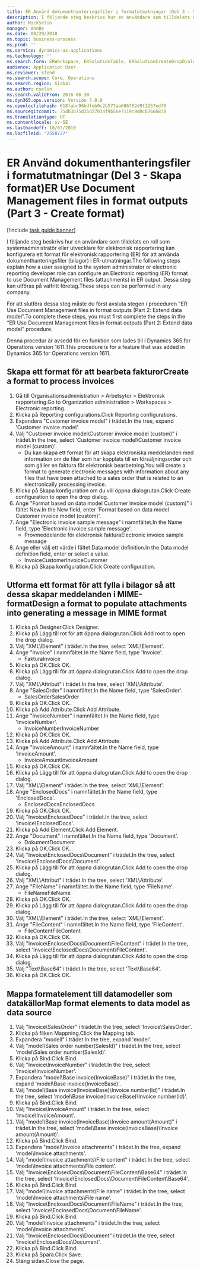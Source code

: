 ```yaml
---
title: ER Använd dokumenthanteringsfiler i formatutmatningar (Del 3 - Skapa format)
description: I följande steg beskrivs hur en användare som tilldelats en roll som systemadministratör eller utvecklare för elektronisk rapportering kan konfigurera ett format för elektronisk rapportering för att använda dokumenthanteringsfiler i ER-utmatningar.
author: NickSelin
manager: AnnBe
ms.date: 08/29/2018
ms.topic: business-process
ms.prod: ''
ms.service: dynamics-ax-applications
ms.technology: ''
ms.search.form: ERWorkspace, ERSolutionTable, ERSolutionCreateDropDialog, EROperationDesigner, ERComponentTypeDropDialog
audience: Application User
ms.reviewer: kfend
ms.search.scope: Core, Operations
ms.search.region: Global
ms.author: nselin
ms.search.validFrom: 2016-06-30
ms.dyn365.ops.version: Version 7.0.0
ms.openlocfilehash: 618fabc96bdfeb0c2b577aa686702d9f1257ed70
ms.sourcegitcommit: 75db3b75d35d27034f9b56e7119c9d0cb7666830
ms.translationtype: HT
ms.contentlocale: sv-SE
ms.lasthandoff: 10/03/2019
ms.locfileid: "2550727"
---
```

# <a name="er-use-document-management-files-in-format-outputs-part-3---create-format"></a><span data-ttu-id="14326-103">ER Använd dokumenthanteringsfiler i formatutmatningar (Del 3 - Skapa format)</span><span class="sxs-lookup"><span data-stu-id="14326-103">ER Use Document Management files in format outputs (Part 3 - Create format)</span></span>

[!include [task guide banner](../../includes/task-guide-banner.md)]

<span data-ttu-id="14326-104">I följande steg beskrivs hur en användare som tilldelats en roll som systemadministratör eller utvecklare för elektronisk rapportering kan konfigurera ett format för elektronisk rapportering (ER) för att använda dokumenthanteringsfiler (bilagor) i ER-utmatningar.</span><span class="sxs-lookup"><span data-stu-id="14326-104">The following steps explain how a user assigned to the system administrator or electronic reporting developer role can configure an Electronic reporting (ER) format to use Document Management files (attachments) in ER output.</span></span> <span data-ttu-id="14326-105">Dessa steg kan utföras på valfritt företag.</span><span class="sxs-lookup"><span data-stu-id="14326-105">These steps can be performed in any company.</span></span>

<span data-ttu-id="14326-106">För att slutföra dessa steg måste du först avsluta stegen i proceduren "ER Use Document Management files in format outputs (Part 2: Extend data model".</span><span class="sxs-lookup"><span data-stu-id="14326-106">To complete these steps, you must first complete the steps in the “ER Use Document Management files in format outputs (Part 2: Extend data model” procedure.</span></span>

<span data-ttu-id="14326-107">Denna procedur är avsedd för en funktion som lades till i Dynamics 365 for Operations version 1611.</span><span class="sxs-lookup"><span data-stu-id="14326-107">This procedure is for a feature that was added in Dynamics 365 for Operations version 1611.</span></span>


## <a name="create-a-format-to-process-invoices"></a><span data-ttu-id="14326-108">Skapa ett format för att bearbeta fakturor</span><span class="sxs-lookup"><span data-stu-id="14326-108">Create a format to process invoices</span></span>
1. <span data-ttu-id="14326-109">Gå till Organisationsadministration > Arbetsytor > Elektronisk rapportering.</span><span class="sxs-lookup"><span data-stu-id="14326-109">Go to Organization administration > Workspaces > Electronic reporting.</span></span>
2. <span data-ttu-id="14326-110">Klicka på Reporting configurations.</span><span class="sxs-lookup"><span data-stu-id="14326-110">Click Reporting configurations.</span></span>
3. <span data-ttu-id="14326-111">Expandera "Customer invoice model" i trädet.</span><span class="sxs-lookup"><span data-stu-id="14326-111">In the tree, expand 'Customer invoice model'.</span></span>
4. <span data-ttu-id="14326-112">Välj "Customer invoice model\Customer invoice model (custom)" i trädet.</span><span class="sxs-lookup"><span data-stu-id="14326-112">In the tree, select 'Customer invoice model\Customer invoice model (custom)'.</span></span>
    * <span data-ttu-id="14326-113">Du kan skapa ett format för att skapa elektroniska meddelanden med information om de filer som har kopplats till en försäljningsorder och som gäller en faktura för elektronisk bearbetning.</span><span class="sxs-lookup"><span data-stu-id="14326-113">You will create a format to generate electronic messages with information about any files that have been attached to a sales order that is related to an electronically processing invoice.</span></span>  
5. <span data-ttu-id="14326-114">Klicka på Skapa konfiguration om du vill öppna dialogrutan.</span><span class="sxs-lookup"><span data-stu-id="14326-114">Click Create configuration to open the drop dialog.</span></span>
6. <span data-ttu-id="14326-115">Ange "Format based on data model Customer invoice model (custom)" i fältet New.</span><span class="sxs-lookup"><span data-stu-id="14326-115">In the New field, enter 'Format based on data model Customer invoice model (custom)'.</span></span>
7. <span data-ttu-id="14326-116">Ange "Electronic invoice sample message" i namnfältet.</span><span class="sxs-lookup"><span data-stu-id="14326-116">In the Name field, type 'Electronic invoice sample message'.</span></span>
    * <span data-ttu-id="14326-117">Provmeddelande för elektronisk faktura</span><span class="sxs-lookup"><span data-stu-id="14326-117">Electronic invoice sample message</span></span>  
8. <span data-ttu-id="14326-118">Ange eller välj ett värde i fältet Data model definition.</span><span class="sxs-lookup"><span data-stu-id="14326-118">In the Data model definition field, enter or select a value.</span></span>
    * <span data-ttu-id="14326-119">InvoiceCustomer</span><span class="sxs-lookup"><span data-stu-id="14326-119">InvoiceCustomer</span></span>  
9. <span data-ttu-id="14326-120">Klicka på Skapa konfiguration.</span><span class="sxs-lookup"><span data-stu-id="14326-120">Click Create configuration.</span></span>

## <a name="design-a-format-to-populate-attachments-into-generating-a-message-in-mime-format"></a><span data-ttu-id="14326-121">Utforma ett format för att fylla i bilagor så att dessa skapar meddelanden i MIME-format</span><span class="sxs-lookup"><span data-stu-id="14326-121">Design a format to populate attachments into generating a message in MIME format</span></span>
1. <span data-ttu-id="14326-122">Klicka på Designer.</span><span class="sxs-lookup"><span data-stu-id="14326-122">Click Designer.</span></span>
2. <span data-ttu-id="14326-123">Klicka på Lägg till rot för att öppna dialogrutan.</span><span class="sxs-lookup"><span data-stu-id="14326-123">Click Add root to open the drop dialog.</span></span>
3. <span data-ttu-id="14326-124">Välj "XML\Element" i trädet.</span><span class="sxs-lookup"><span data-stu-id="14326-124">In the tree, select 'XML\Element'.</span></span>
4. <span data-ttu-id="14326-125">Ange "Invoice" i namnfältet.</span><span class="sxs-lookup"><span data-stu-id="14326-125">In the Name field, type 'Invoice'.</span></span>
    * <span data-ttu-id="14326-126">Faktura</span><span class="sxs-lookup"><span data-stu-id="14326-126">Invoice</span></span>  
5. <span data-ttu-id="14326-127">Klicka på OK.</span><span class="sxs-lookup"><span data-stu-id="14326-127">Click OK.</span></span>
6. <span data-ttu-id="14326-128">Klicka på Lägg till för att öppna dialogrutan.</span><span class="sxs-lookup"><span data-stu-id="14326-128">Click Add to open the drop dialog.</span></span>
7. <span data-ttu-id="14326-129">Välj "XML\Attribut" i trädet.</span><span class="sxs-lookup"><span data-stu-id="14326-129">In the tree, select 'XML\Attribute'.</span></span>
8. <span data-ttu-id="14326-130">Ange "SalesOrder" i namnfältet.</span><span class="sxs-lookup"><span data-stu-id="14326-130">In the Name field, type 'SalesOrder'.</span></span>
    * <span data-ttu-id="14326-131">SalesOrder</span><span class="sxs-lookup"><span data-stu-id="14326-131">SalesOrder</span></span>  
9. <span data-ttu-id="14326-132">Klicka på OK.</span><span class="sxs-lookup"><span data-stu-id="14326-132">Click OK.</span></span>
10. <span data-ttu-id="14326-133">Klicka på Add Attribute.</span><span class="sxs-lookup"><span data-stu-id="14326-133">Click Add Attribute.</span></span>
11. <span data-ttu-id="14326-134">Ange "InvoiceNumber" i namnfältet.</span><span class="sxs-lookup"><span data-stu-id="14326-134">In the Name field, type 'InvoiceNumber'.</span></span>
    * <span data-ttu-id="14326-135">InvoiceNumber</span><span class="sxs-lookup"><span data-stu-id="14326-135">InvoiceNumber</span></span>  
12. <span data-ttu-id="14326-136">Klicka på OK.</span><span class="sxs-lookup"><span data-stu-id="14326-136">Click OK.</span></span>
13. <span data-ttu-id="14326-137">Klicka på Add Attribute.</span><span class="sxs-lookup"><span data-stu-id="14326-137">Click Add Attribute.</span></span>
14. <span data-ttu-id="14326-138">Ange "InvoiceAmount" i namnfältet.</span><span class="sxs-lookup"><span data-stu-id="14326-138">In the Name field, type 'InvoiceAmount'.</span></span>
    * <span data-ttu-id="14326-139">InvoiceAmount</span><span class="sxs-lookup"><span data-stu-id="14326-139">InvoiceAmount</span></span>  
15. <span data-ttu-id="14326-140">Klicka på OK.</span><span class="sxs-lookup"><span data-stu-id="14326-140">Click OK.</span></span>
16. <span data-ttu-id="14326-141">Klicka på Lägg till för att öppna dialogrutan.</span><span class="sxs-lookup"><span data-stu-id="14326-141">Click Add to open the drop dialog.</span></span>
17. <span data-ttu-id="14326-142">Välj "XML\Element" i trädet.</span><span class="sxs-lookup"><span data-stu-id="14326-142">In the tree, select 'XML\Element'.</span></span>
18. <span data-ttu-id="14326-143">Ange "EnclosedDocs" i namnfältet.</span><span class="sxs-lookup"><span data-stu-id="14326-143">In the Name field, type 'EnclosedDocs'.</span></span>
    * <span data-ttu-id="14326-144">EnclosedDocs</span><span class="sxs-lookup"><span data-stu-id="14326-144">EnclosedDocs</span></span>  
19. <span data-ttu-id="14326-145">Klicka på OK.</span><span class="sxs-lookup"><span data-stu-id="14326-145">Click OK.</span></span>
20. <span data-ttu-id="14326-146">Välj "Invoice\EnclosedDocs" i trädet.</span><span class="sxs-lookup"><span data-stu-id="14326-146">In the tree, select 'Invoice\EnclosedDocs'.</span></span>
21. <span data-ttu-id="14326-147">Klicka på Add Element.</span><span class="sxs-lookup"><span data-stu-id="14326-147">Click Add Element.</span></span>
22. <span data-ttu-id="14326-148">Ange "Document" i namnfältet.</span><span class="sxs-lookup"><span data-stu-id="14326-148">In the Name field, type 'Document'.</span></span>
    * <span data-ttu-id="14326-149">Dokument</span><span class="sxs-lookup"><span data-stu-id="14326-149">Document</span></span>  
23. <span data-ttu-id="14326-150">Klicka på OK.</span><span class="sxs-lookup"><span data-stu-id="14326-150">Click OK.</span></span>
24. <span data-ttu-id="14326-151">Välj "Invoice\EnclosedDocs\Document" i trädet.</span><span class="sxs-lookup"><span data-stu-id="14326-151">In the tree, select 'Invoice\EnclosedDocs\Document'.</span></span>
25. <span data-ttu-id="14326-152">Klicka på Lägg till för att öppna dialogrutan.</span><span class="sxs-lookup"><span data-stu-id="14326-152">Click Add to open the drop dialog.</span></span>
26. <span data-ttu-id="14326-153">Välj "XML\Attribut" i trädet.</span><span class="sxs-lookup"><span data-stu-id="14326-153">In the tree, select 'XML\Attribute'.</span></span>
27. <span data-ttu-id="14326-154">Ange "FileName" i namnfältet.</span><span class="sxs-lookup"><span data-stu-id="14326-154">In the Name field, type 'FileName'.</span></span>
    * <span data-ttu-id="14326-155">FileName</span><span class="sxs-lookup"><span data-stu-id="14326-155">FileName</span></span>  
28. <span data-ttu-id="14326-156">Klicka på OK.</span><span class="sxs-lookup"><span data-stu-id="14326-156">Click OK.</span></span>
29. <span data-ttu-id="14326-157">Klicka på Lägg till för att öppna dialogrutan.</span><span class="sxs-lookup"><span data-stu-id="14326-157">Click Add to open the drop dialog.</span></span>
30. <span data-ttu-id="14326-158">Välj "XML\Element" i trädet.</span><span class="sxs-lookup"><span data-stu-id="14326-158">In the tree, select 'XML\Element'.</span></span>
31. <span data-ttu-id="14326-159">Ange "FileContent" i namnfältet.</span><span class="sxs-lookup"><span data-stu-id="14326-159">In the Name field, type 'FileContent'.</span></span>
    * <span data-ttu-id="14326-160">FileContent</span><span class="sxs-lookup"><span data-stu-id="14326-160">FileContent</span></span>  
32. <span data-ttu-id="14326-161">Klicka på OK.</span><span class="sxs-lookup"><span data-stu-id="14326-161">Click OK.</span></span>
33. <span data-ttu-id="14326-162">Välj "Invoice\EnclosedDocs\Document\FileContent" i trädet.</span><span class="sxs-lookup"><span data-stu-id="14326-162">In the tree, select 'Invoice\EnclosedDocs\Document\FileContent'.</span></span>
34. <span data-ttu-id="14326-163">Klicka på Lägg till för att öppna dialogrutan.</span><span class="sxs-lookup"><span data-stu-id="14326-163">Click Add to open the drop dialog.</span></span>
35. <span data-ttu-id="14326-164">Välj "Text\Base64" i trädet.</span><span class="sxs-lookup"><span data-stu-id="14326-164">In the tree, select 'Text\Base64'.</span></span>
36. <span data-ttu-id="14326-165">Klicka på OK.</span><span class="sxs-lookup"><span data-stu-id="14326-165">Click OK.</span></span>

## <a name="map-format-elements-to-data-model-as-data-source"></a><span data-ttu-id="14326-166">Mappa formatelement till datamodeller som datakällor</span><span class="sxs-lookup"><span data-stu-id="14326-166">Map format elements to data model as data source</span></span>
1. <span data-ttu-id="14326-167">Välj "Invoice\SalesOrder" i trädet.</span><span class="sxs-lookup"><span data-stu-id="14326-167">In the tree, select 'Invoice\SalesOrder'.</span></span>
2. <span data-ttu-id="14326-168">Klicka på fliken Mappning.</span><span class="sxs-lookup"><span data-stu-id="14326-168">Click the Mapping tab.</span></span>
3. <span data-ttu-id="14326-169">Expandera "modell" i trädet.</span><span class="sxs-lookup"><span data-stu-id="14326-169">In the tree, expand 'model'.</span></span>
4. <span data-ttu-id="14326-170">Välj "model\Sales order number(SalesId)" i trädet.</span><span class="sxs-lookup"><span data-stu-id="14326-170">In the tree, select 'model\Sales order number(SalesId)'.</span></span>
5. <span data-ttu-id="14326-171">Klicka på Bind.</span><span class="sxs-lookup"><span data-stu-id="14326-171">Click Bind.</span></span>
6. <span data-ttu-id="14326-172">Välj "Invoice\InvoiceNumber" i trädet.</span><span class="sxs-lookup"><span data-stu-id="14326-172">In the tree, select 'Invoice\InvoiceNumber'.</span></span>
7. <span data-ttu-id="14326-173">Expandera "model\Base invoice(InvoiceBase)" i trädet.</span><span class="sxs-lookup"><span data-stu-id="14326-173">In the tree, expand 'model\Base invoice(InvoiceBase)'.</span></span>
8. <span data-ttu-id="14326-174">Välj "model\Base invoice(InvoiceBase)\Invoice number(Id)" i trädet.</span><span class="sxs-lookup"><span data-stu-id="14326-174">In the tree, select 'model\Base invoice(InvoiceBase)\Invoice number(Id)'.</span></span>
9. <span data-ttu-id="14326-175">Klicka på Bind.</span><span class="sxs-lookup"><span data-stu-id="14326-175">Click Bind.</span></span>
10. <span data-ttu-id="14326-176">Välj "Invoice\InvoiceAmount" i trädet.</span><span class="sxs-lookup"><span data-stu-id="14326-176">In the tree, select 'Invoice\InvoiceAmount'.</span></span>
11. <span data-ttu-id="14326-177">Välj "model\Base invoice(InvoiceBase)\Invoice amount(Amount)" i trädet.</span><span class="sxs-lookup"><span data-stu-id="14326-177">In the tree, select 'model\Base invoice(InvoiceBase)\Invoice amount(Amount)'.</span></span>
12. <span data-ttu-id="14326-178">Klicka på Bind.</span><span class="sxs-lookup"><span data-stu-id="14326-178">Click Bind.</span></span>
13. <span data-ttu-id="14326-179">Expandera "model\Invoice attachments" i trädet.</span><span class="sxs-lookup"><span data-stu-id="14326-179">In the tree, expand 'model\Invoice attachments'.</span></span>
14. <span data-ttu-id="14326-180">Välj "model\Invoice attachments\File content" i trädet.</span><span class="sxs-lookup"><span data-stu-id="14326-180">In the tree, select 'model\Invoice attachments\File content'.</span></span>
15. <span data-ttu-id="14326-181">Välj "Invoice\EnclosedDocs\Document\FileContent\Base64" i trädet.</span><span class="sxs-lookup"><span data-stu-id="14326-181">In the tree, select 'Invoice\EnclosedDocs\Document\FileContent\Base64'.</span></span>
16. <span data-ttu-id="14326-182">Klicka på Bind.</span><span class="sxs-lookup"><span data-stu-id="14326-182">Click Bind.</span></span>
17. <span data-ttu-id="14326-183">Välj "model\Invoice attachments\File name" i trädet.</span><span class="sxs-lookup"><span data-stu-id="14326-183">In the tree, select 'model\Invoice attachments\File name'.</span></span>
18. <span data-ttu-id="14326-184">Välj "Invoice\EnclosedDocs\Document\FileName" i trädet.</span><span class="sxs-lookup"><span data-stu-id="14326-184">In the tree, select 'Invoice\EnclosedDocs\Document\FileName'.</span></span>
19. <span data-ttu-id="14326-185">Klicka på Bind.</span><span class="sxs-lookup"><span data-stu-id="14326-185">Click Bind.</span></span>
20. <span data-ttu-id="14326-186">Välj "model\Invoice attachments" i trädet.</span><span class="sxs-lookup"><span data-stu-id="14326-186">In the tree, select 'model\Invoice attachments'.</span></span>
21. <span data-ttu-id="14326-187">Välj "Invoice\EnclosedDocs\Document" i trädet.</span><span class="sxs-lookup"><span data-stu-id="14326-187">In the tree, select 'Invoice\EnclosedDocs\Document'.</span></span>
22. <span data-ttu-id="14326-188">Klicka på Bind.</span><span class="sxs-lookup"><span data-stu-id="14326-188">Click Bind.</span></span>
23. <span data-ttu-id="14326-189">Klicka på Spara.</span><span class="sxs-lookup"><span data-stu-id="14326-189">Click Save.</span></span>
24. <span data-ttu-id="14326-190">Stäng sidan.</span><span class="sxs-lookup"><span data-stu-id="14326-190">Close the page.</span></span>

